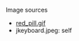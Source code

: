 Image sources

- [red_pill.gif](https://tenor.com/view/matrix-blue-pill-red-pill-gif-5971692)
- jkeyboard.jpeg: self
